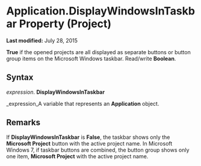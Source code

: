 
# Application.DisplayWindowsInTaskbar Property (Project)

 **Last modified:** July 28, 2015

 **True** if the opened projects are all displayed as separate buttons or button group items on the Microsoft Windows taskbar. Read/write **Boolean**.

## Syntax

 _expression_. **DisplayWindowsInTaskbar**

 _expression_A variable that represents an  **Application** object.


## Remarks

If  **DisplayWindowsInTaskbar** is **False**, the taskbar shows only the  **Microsoft Project** button with the active project name. In Microsoft Windows 7, if taskbar buttons are combined, the button group shows only one item, **Microsoft Project** with the active project name.

